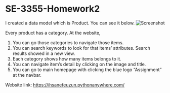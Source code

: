 # SE-3355-Homework2
I created a data model which is Product. You can see it below.
![Screenshot](datam_model.png)

 
Every product has a category.
 At the website, 
1.	You can go those categories to navigate those items.
2.	You can search keywords to look for that items’ attributes. Search results showed in a new view.
3.	Each category shows how many items belongs to it. 
4.	You can navigate item’s detail by clicking on the image and title.
5.	You can go to main homepage with clicking the blue logo “Assignment” at the navbar.

Website link: https://ihsanefeuzun.pythonanywhere.com/ 

